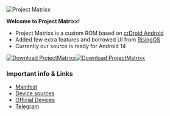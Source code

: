 ![Project Matrixx](https://i.postimg.cc/LhFYdz13/Banner-Logo-Header.png)

**Welcome to Project Matrixx!**

- Project Matrixx is a custom ROM based on [crDroid Android](https://github.com/crdroidandroid)
- Added few extra features and borrowed UI from [RisingOS](https://github.com/RisingTechOSS)
- Currently our source is ready for Android 14

[![Download ProjectMatrixx](https://img.shields.io/sourceforge/dm/projectmatrixx.svg)](https://sourceforge.net/projects/projectmatrixx/files)[![Download ProjectMatrixx](https://img.shields.io/sourceforge/dt/projectmatrixx.svg)](https://www.projectmatrixx.org/downloads)

### Important info & Links

- [Manifest](https://github.com/ProjectMatrixx/android)
- [Device sources](https://github.com/Matrixx-Devices)
- [Official Devices](https://www.projectmatrixx.org/downloads)
- [Telegram](https://t.me/matrixx_community)
